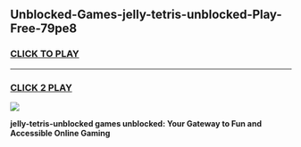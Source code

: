 
## Unblocked-Games-jelly-tetris-unblocked-Play-Free-79pe8
<h3>
<a href="https://premium76.site?title=jelly-tetris-unblocked&ref=12A">CLICK TO PLAY</a></h3>
<hr>

<h3>
<a href="https://premium76.site?title=jelly-tetris-unblocked&ref=12A">CLICK 2 PLAY</a>
  
</h3>

<a href="https://premium76.site?title=jelly-tetris-unblocked&ref=12A"><img src="https://clearcache.store/games.png"></a>


**jelly-tetris-unblocked games unblocked: Your Gateway to Fun and Accessible Online Gaming**
